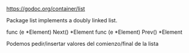 https://godoc.org/container/list

Package list implements a doubly linked list.

func (e *Element) Next() *Element
func (e *Element) Prev() *Element

Podemos pedir/insertar valores del comienzo/final de la lista
